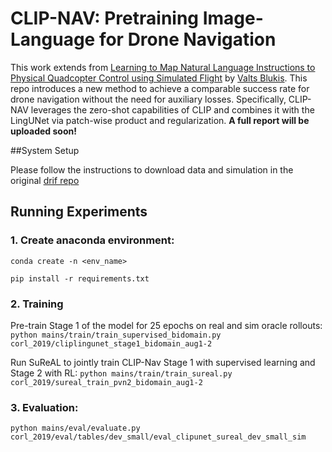 # CLIP-NAV: Pretraining Image-Language for Drone Navigation

This work extends from [Learning to Map Natural Language Instructions to Physical Quadcopter Control using Simulated Flight](https://arxiv.org/abs/1910.09664) by [Valts Blukis](https://www.cs.cornell.edu/~valts/). This repo introduces a new method to achieve a comparable success rate for drone navigation without the need for auxiliary losses. Specifically, CLIP-NAV leverages the zero-shot capabilities of CLIP and combines it with the LingUNet via patch-wise product and regularization. **A full report will be uploaded soon!**

##System Setup

Please follow the instructions to download data and simulation in the original [drif repo](https://github.com/lil-lab/drif?tab=readme-ov-file#data-and-simulator-download)

## Running Experiments
### 1. Create anaconda environment:

`conda create -n <env_name>`

`pip install -r requirements.txt`

### 2. Training

Pre-train Stage 1 of the model for 25 epochs on real and sim oracle rollouts:
`python mains/train/train_supervised_bidomain.py corl_2019/cliplingunet_stage1_bidomain_aug1-2`

Run SuReAL to jointly train CLIP-Nav Stage 1 with supervised learning and Stage 2 with RL:
`python mains/train/train_sureal.py corl_2019/sureal_train_pvn2_bidomain_aug1-2`

### 3. Evaluation:

`python mains/eval/evaluate.py corl_2019/eval/tables/dev_small/eval_clipunet_sureal_dev_small_sim`
